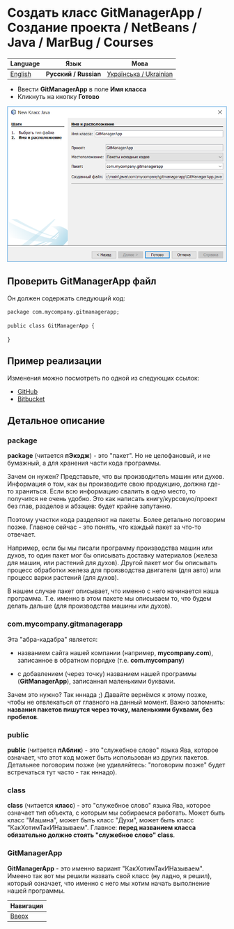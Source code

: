 # Создать класс GitManagerApp / Создание проекта / NetBeans / Java / MarBug / Courses

| Language | Язык | Мова |
| -------- | ---- | ---- |
| [English](README.md) | **Русский / Russian** | [Українська / Ukrainian](README.uk.md) |

* Ввести **GitManagerApp** в поле **Имя класса**
* Кликнуть на кнопку **Готово**

![Диалог](https://github.com/marbug/courses-marbug-java/blob/master/netbeans/add-main-class/dialog.ru.png)

## Проверить GitManagerApp файл ##

Он должен содержать следующий код:

    package com.mycompany.gitmanagerapp;

    public class GitManagerApp {

    }

## Пример реализации ##

Изменения можно посмотреть по одной из следующих ссылок:

* [GitHub](https://github.com/marbug/courses-marbug-java/blob/v0.4_add-main-class/git-manager-app/GitManagerApp/src/main/java/com/mycompany/gitmanagerapp/GitManagerApp.java)
* [Bitbucket](https://bitbucket.org/marbug/courses-marbug-java/src/95e0c0b8c67759736756f1ec169c043b5e5664f8/git-manager-app/GitManagerApp/src/main/java/com/mycompany/gitmanagerapp/GitManagerApp.java?fileviewer=file-view-default)

## Детальное описание ##

### package ###

**package** (читается **пЭкэдж**) - это "пакет". Но не целофановый, и не бумажный, а для хранения части кода программы.

Зачем он нужен? Представьте, что вы производитель машин или духов. Информация о том, как вы производите свою продукцию, должна где-то храниться. Если всю информацию свалить в одно место, то получится не очень удобно. Это как написать книгу/курсовую/проект без глав, разделов и абзацев: будет крайне запутанно.

Поэтому участки кода разделяют на пакеты. Более детально поговорим позже. Главное сейчас - это понять, что каждый пакет за что-то отвечает.

Например, если бы мы писали программу производства машин или духов, то один пакет мог бы описывать доставку материалов (железа для машин, или растений для духов). Другой пакет мог бы описывать процесс обработки железа для производства двигателя (для авто) или процесс варки растений (для духов).

В нашем случае пакет описывает, что именно с него начинается наша программа. Т.е. именно в этом пакете мы описываем то, что будем делать дальше (для производства машины или духов). 

### com.mycompany.gitmanagerapp ###

Эта "абра-кадабра" является:

* названием сайта нашей компании (например, **mycompany.com**), записанное в обратном порядке (т.е. **com.mycompany**)

* с добавлением (через точку) названием нашей программы (**GitManagerApp**), записанная маленькими буквами.

Зачем это нужно? Так нннада ;) Давайте вернёмся к этому позже, чтобы не отвлекаться от главного на данный момент. Важно запомнить: **названия пакетов пишутся через точку, маленькими буквами, без пробелов**.

### public ###

**public** (читается **пАблик**) - это "служебное слово" языка Ява, которое означает, что этот код может быть использован из других пакетов. Детальнее поговорим позже (не удивляйтесь: "поговорим позже" будет встречаться тут часто - так нннадо).

### class ###

**class** (читается **класс**) - это "служебное слово" языка Ява, которое означает тип объекта, с которым мы собираемся работать. Может быть класс "Машина", может быть класс "Духи", может быть класс "КакХотимТакИНазываем". Главное: **перед названием класса обязательно должно стоять "служебное слово" class**.

### GitManagerApp ###

**GitManagerApp** - это именно вариант "КакХотимТакИНазываем". Имеено так вот мы решили назвать свой класс (ну ладно, я решил), который означает, что именно с него мы хотим начать выполнение нашей программы.

| Навигация                |
| ------------------------ |
| [Вверх](../README.ru.md) |
